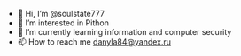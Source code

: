 - 👋 Hi, I’m @soulstate777
- 👀 I’m interested in Pithon
- 🌱 I’m currently learning information and computer security 
- 📫 How to reach me danyla84@yandex.ru

<!---
soulstate777/soulstate777 is a ✨ special ✨ repository because its `README.md` (this file) appears on your GitHub profile.
You can click the Preview link to take a look at your changes.
--->
